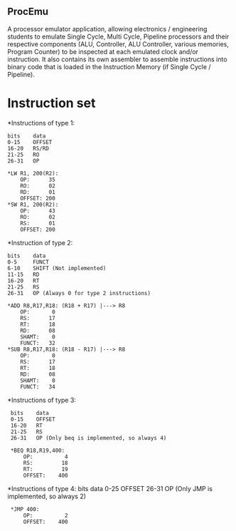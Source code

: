 ## ProcEmu
A processor emulator application, allowing electronics / engineering students to emulate Single Cycle, 
Multi Cycle, Pipeline processors and their respective components (ALU, Controller, ALU Controller, 
various memories, Program Counter) to be inspected at each emulated clock and/or instruction.
It also contains its own assembler to assemble instructions into binary code that is loaded in the
Instruction Memory (if Single Cycle / Pipeline).

# Instruction set
*Instructions of type 1:

    bits    data
    0-15    OFFSET
    16-20   RS/RD
    21-25   RO
    26-31   OP

    *LW R1, 200(R2):
        OP:      35
        RO:      02
        RD:      01
        OFFSET: 200
    *SW R1, 200(R2):
        OP:      43
        RO:      02
        RS:      01
        OFFSET: 200

*Instruction of type 2:

    bits    data
    0-5     FUNCT
    6-10    SHIFT (Not implemented)
    11-15   RD
    16-20   RT
    21-25   RS
    26-31   OP (Always 0 for type 2 instructions)

    *ADD R8,R17,R18: (R18 + R17) |---> R8
        OP:       0
        RS:      17
        RT:      18
        RD:      08
        SHAMT:    0
        FUNCT:   32
    *SUB R8,R17,R18: (R18 - R17) |---> R8
        OP:       0
        RS:      17
        RT:      18
        RD:      08
        SHAMT:    0
        FUNCT:   34

*Instructions of type 3:

     bits    data
     0-15    OFFSET
     16-20   RT
     21-25   RS
     26-31   OP (Only beq is implemented, so always 4)

     *BEQ R18,R19,400:
         OP:          4
         RS:         18
         RT:         19
         OFFSET:    400

*Instructions of type 4:
     bits    data
     0-25    OFFSET
     26-31   OP (Only JMP is implemented, so always 2)

     *JMP 400:
         OP:          2
         OFFSET:    400
